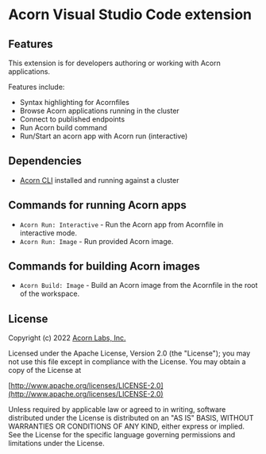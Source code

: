 # Acorn Visual Studio Code extension

## Features

This extension is for developers authoring or working with Acorn applications.

Features include:

- Syntax highlighting for Acornfiles
- Browse Acorn applications running in the cluster
- Connect to published endpoints
- Run Acorn build command
- Run/Start an acorn app with Acorn run (interactive)

## Dependencies

- [Acorn CLI](https://docs.acorn.io/installation/installing#acorn-cli) installed and running against a cluster

## Commands for running Acorn apps

- `Acorn Run: Interactive` - Run the Acorn app from Acornfile in interactive mode.
- `Acorn Run: Image` - Run provided Acorn image.

## Commands for building Acorn images

- `Acorn Build: Image` - Build an Acorn image from the Acornfile in the root of the workspace.

## License

Copyright (c) 2022 [Acorn Labs, Inc.](http://acorn.io)

Licensed under the Apache License, Version 2.0 (the "License");
you may not use this file except in compliance with the License.
You may obtain a copy of the License at

[http://www.apache.org/licenses/LICENSE-2.0](http://www.apache.org/licenses/LICENSE-2.0)

Unless required by applicable law or agreed to in writing, software
distributed under the License is distributed on an "AS IS" BASIS,
WITHOUT WARRANTIES OR CONDITIONS OF ANY KIND, either express or implied.
See the License for the specific language governing permissions and
limitations under the License.
